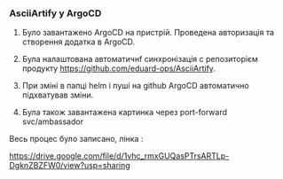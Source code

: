 ### AsciiArtify у ArgoCD

1. Було завантажено ArgoCD на пристрій. Проведена авторизація та створення додатка в ArgoCD.

2. Була налаштована автоматичнf синхронізація с репозиторієм продукту https://github.com/eduard-ops/AsciiArtify.

3. При зміні в папці helm і пуші на github ArgoCD автоматично підхватував зміни.

4. Була також завантажена картинка через port-forward svc/ambassador

Весь процес було записано, лінка :

https://drive.google.com/file/d/1vhc_rmxGUQasPTrsARTLp-DgknZBZFW0/view?usp=sharing


